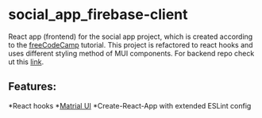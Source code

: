 # social_app_firebase-client
React app (frontend) for the social app project, which is created according to the [freeCodeCamp](https://www.youtube.com/watch?v=m_u6P5k0vP0) tutorial.
This project is refactored to react hooks and uses different styling method of MUI components. For backend repo check ut this [link](https://github.com/tsobkowicz/social_app_firebase-functions).

## Features:
*React hooks
*[Matrial UI](https://material-ui.com/)
*Create-React-App with extended ESLint config